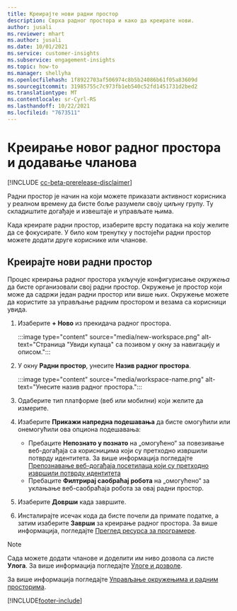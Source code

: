 ```yaml
---
title: Креирајте нови радни простор
description: Сврха радног простора и како да креирате нови.
author: jusali
ms.reviewer: mhart
ms.author: jusali
ms.date: 10/01/2021
ms.service: customer-insights
ms.subservice: engagement-insights
ms.topic: how-to
ms.manager: shellyha
ms.openlocfilehash: 1f8922703af506974c8b5b24086b61f05a83609d
ms.sourcegitcommit: 31985755c7c973fb1eb540c52fd1451731d2bed2
ms.translationtype: MT
ms.contentlocale: sr-Cyrl-RS
ms.lasthandoff: 10/22/2021
ms.locfileid: "7673511"
---
```

# <a name="create-a-new-workspace-and-add-members"></a>Креирање новог радног простора и додавање чланова

[!INCLUDE [cc-beta-prerelease-disclaimer](includes/cc-beta-prerelease-disclaimer.md)]

Радни простор је начин на који можете приказати активност корисника у реалном времену да бисте боље разумели своју циљну групу. Ту складиштите догађаје и извештаје и управљате њима.

Када креирате радни простор, изаберите врсту података на коју желите да се фокусирате. У било ком тренутку у постојећи радни простор можете додати друге кориснике или чланове. 

## <a name="create-a-new-workspace"></a>Креирајте нови радни простор

Процес креирања радног простора укључује конфигурисање *окружења* да бисте организовали свој радни простор. Окружење је простор који може да садржи један радни простор или више њих. Окружење можете да користите за управљање радним простором и везама са корисници увида.

1. Изаберите **+ Ново** из прекидача радног простора.

   :::image type="content" source="media/new-workspace.png" alt-text="Страница &quot;Увиди купаца&quot; са позивом у окну за навигацију и описом.":::

1. У окну **Радни простор**, унесите **Назив радног простора**.

   :::image type="content" source="media/workspace-name.png" alt-text="Унесите назив радног простора.":::

1. Одаберите тип платформе (веб или мобилни) који желите да измерите.

1. Изаберите **Прикажи напредна подешавања** да бисте омогућили или онемогућили ова опциона подешавања:

   - Пребаците **Непознато у познато** на „омогућено“ за повезивање веб-догађаја са корисницима који су претходно извршили потврду идентитета. За више информација погледајте [Препознавање веб-догађаја посетилаца који су претходно извршили потврду идентитета](unknown-to-known.md)
   - Пребаците **Филтрирај саобраћај робота** на „омогућено“ за уклањање веб-саобраћаја робота за овај радни простор. 

1. Изаберите **Доврши** када завршите. 

1. Инсталирајте исечак кода да бисте почели да примате податке, а затим изаберите **Заврши** за креирање радног простора. За више информација, погледајте [Преглед ресурса за програмере](developer-resources.md).

> [!NOTE]
> Сада можете додати чланове и доделити им ниво дозвола са листе **Улога**. За више информација погледајте [Улоге и дозволе](user-roles.md). 

За више информација погледајте [Управљање окружењима и радним просторима](manage-environments-workspaces.md).


[!INCLUDE[footer-include](../includes/footer-banner.md)]
